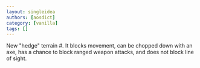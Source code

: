 ```yaml
---
layout: singleidea
authors: [aosdict]
category: [vanilla]
tags: []
---
```

New "hedge" terrain <span class="nhsym clr-brightgreen">#</span>. It blocks movement, can be chopped down with an axe, has a chance to block ranged weapon attacks, and does not block line of sight.
